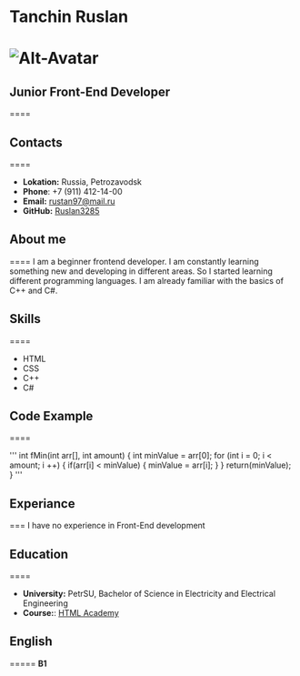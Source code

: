 # Tanchin Ruslan 
![Alt-Avatar](https://drive.google.com/file/d/1BZF9_WBl21bjGtwoCFyWUugbzs4LY6EN/view?usp=sharing "My avatar")
====
## Junior Front-End Developer
====
## Contacts
====
* **Lokation:** Russia, Petrozavodsk
* **Phone**: +7 (911) 412-14-00
* **Email:** rustan97@mail.ru
* **GitHub:** [Ruslan3285](https://github.com/Ruslan3285)

## About me
====
I am a beginner frontend developer. I am constantly learning something new and developing in different areas. So I started learning different programming languages. I am already familiar with the basics of C++ and C#.

## Skills
====
* HTML
* CSS
* C++
* C#

## Code Example
====

'''
int fMin(int arr[], int amount) {
    int minValue = arr[0];
    for (int i = 0; i < amount; i ++) {
      if(arr[i] < minValue) {
        minValue = arr[i];
      }
    }
    return(minValue);
  }
'''
## Experiance
===
I have no experience in Front-End development

## Education
====
* **University:** PetrSU, Bachelor of Science in Electricity and Electrical Engineering
* **Course:**: [HTML Academy](https://htmlacademy.ru/study)

## English
=====
**B1**

